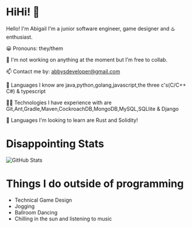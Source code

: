 # HiHi! 👋

Hello! I'm Abigail I'm a junior software engineer, game designer and ♨️ enthusiast.

😀 Pronouns: they/them

🔭 I'm not working on anything at the moment but I'm free to collab.

📫 Contact me by: abbysdeveloper@gmail.com

🧠 Languages I know are java,python,golang,javascript,the three c's(C/C++ C#) & typescript

👩‍💻 Technologies I have experience with are Git,Ant,Gradle,Maven,CockroachDB,MongoDB,MySQL,SQLlite & Django

🤔 Languages I'm looking to learn are Rust and Solidity!

# Disappointing Stats

![GitHub Stats](https://github-readme-stats.vercel.app/api?username=BlebBleb&theme=radical)

# Things I do outside of programming
- Technical Game Design
- Jogging
- Ballroom Dancing
- Chilling in the sun and listening to music
<!---
BlebBleb/BlebBleb is a ✨ special ✨ repository because its `README.md` (this file) appears on your GitHub profile.
You can click the Preview link to take a look at your changes.
--->
